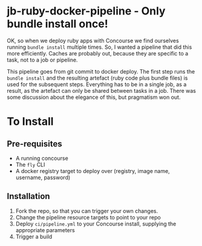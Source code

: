 # jb-ruby-docker-pipeline - Only bundle install once!

OK, so when we deploy ruby apps with Concourse we find ourselves running `bundle install`
multiple times. So, I wanted a pipeline that did this more efficiently. Caches are probably
out, because they are specific to a task, not to a job or pipeline. 

This pipeline goes from git commit to docker deploy. The first step runs the `bundle install`
and the resulting artefact (ruby code plus bundle files) is used for the subsequent steps.
Everything has to be in a single job, as a result, as the artefact can only be shared
between tasks in a job. There was some discussion about the elegance of this, but pragmatism
won out.

# To Install

## Pre-requisites

- A running concourse
- The `fly` CLI
- A docker registry target to deploy over (registry, image name, username, password)

## Installation

1. Fork the repo, so that you can trigger your own changes.
2. Change the pipeline resource targets to point to your repo
3. Deploy `ci/pipeline.yml` to your Concourse install, supplying the appropriate parameters
4. Trigger a build

